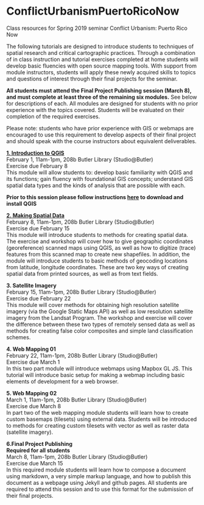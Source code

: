 # ConflictUrbanismPuertoRicoNow
Class resources for Spring 2019 seminar Conflict Urbanism: Puerto Rico Now

The following tutorials are designed to introduce students to techniques of spatial research and critical cartographic practices. Through a combination of in class instruction and tutorial exercises completed at home students will develop basic fluencies with open source mapping tools. With support from module instructors, students will apply these newly acquired skills to topics and questions of interest through their final projects for the seminar.

**All students must attend the Final Project Publishing session (March 8), and must complete at least three of the remaining six modules.** See below for descriptions of each. All modules are designed for students with no prior experience with the topics covered. Students will be evaluated on their completion of the required exercises.

Please note: students who have prior experience with GIS or webmaps are encouraged to use this requirement to develop aspects of their final project and should speak with the course instructors about equivalent deliverables.

**[1. Introduction to QGIS](https://github.com/CenterForSpatialResearch/ConflictUrbanismPuertoRicoNow_Tutorials/blob/master/01_IntroToQGIS.md)**  
February 1, 11am-1pm, 208b Butler Library (Studio@Butler)  
Exercise due February 8  
This module will allow students to: develop basic familiarity with QGIS and its functions; gain fluency with foundational GIS concepts; understand GIS spatial data types and the kinds of analysis that are possible with each.

**Prior to this session please follow instructions [here](https://github.com/CenterForSpatialResearch/ConflictUrbanismPuertoRicoNow_Tutorials/blob/master/00_DownloadingQGIS.md) to download and install QGIS**

**[2. Making Spatial Data](https://github.com/CenterForSpatialResearch/ConflictUrbanismPuertoRicoNow_Tutorials/blob/master/02_MakingSpatialData.md)**  
February 8, 11am-1pm, 208b Butler Library (Studio@Butler)  
Exercise due February 15  
This module will introduce students to methods for creating spatial data. The exercise and workshop will cover how to give geographic coordinates (georeference) scanned maps using QGIS, as well as how to digitize (trace) features from this scanned map to create new shapefiles. In addition, the module will introduce students to basic methods of geocoding locations from latitude, longitude coordinates. These are two key ways of creating spatial data from printed sources, as well as from text fields.

**3. Satellite Imagery**  
February 15, 11am-1pm, 208b Butler Library (Studio@Butler)  
Exercise due February 22  
This module will cover methods for obtaining high resolution satellite imagery (via the Google Static Maps API) as well as low resolution satellite imagery from the Landsat Program. The workshop and exercise will cover the difference between these two types of remotely sensed data as well as methods for creating false color composites and simple land classification schemes.

**4. Web Mapping 01**  
February 22, 11am-1pm, 208b Butler Library (Studio@Butler)  
Exercise due March 1  
In this two part module will introduce webmaps using Mapbox GL JS. This tutorial will introduce basic setup for making a webmap including basic elements of development for a web browser. 

**5. Web Mapping 02**  
March 1, 11am-1pm, 208b Butler Library (Studio@Butler)  
Exercise due March 8  
In part two of the web mapping module students will learn how to create custom basemaps (tilesets) using external data. Students will be introduced to methods for creating custom tilesets with vector as well as raster data (satellite imagery).


**6.Final Project Publishing**  
**Required for all students**  
March 8, 11am-1pm, 208b Butler Library (Studio@Butler)  
Exercise due March 15  
In this required module students will learn how to compose a document using markdown, a very simple markup language, and how to publish this document as a webpage using Jekyll and github pages. All students are required to attend this session and to use this format for the submission of their final projects.
